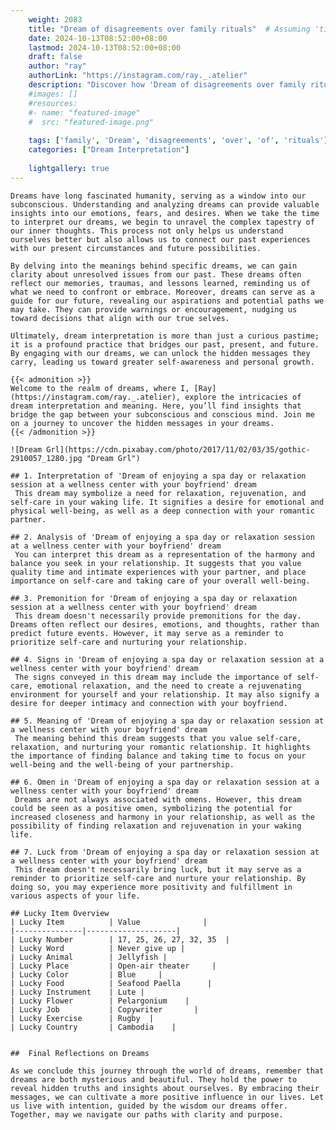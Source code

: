 ```yaml
---
    weight: 2083
    title: "Dream of disagreements over family rituals"  # Assuming 'title' column exists
    date: 2024-10-13T08:52:00+08:00
    lastmod: 2024-10-13T08:52:00+08:00
    draft: false
    author: "ray"
    authorLink: "https://instagram.com/ray._.atelier"
    description: "Discover how 'Dream of disagreements over family rituals' can interpret your future and uncover its significant meanings in your life."
    #images: []
    #resources:
    #- name: "featured-image"
    #  src: "featured-image.png"
    
    tags: ['family', 'Dream', 'disagreements', 'over', 'of', 'rituals']
    categories: ["Dream Interpretation"]
    
    lightgallery: true
---
```

    
    Dreams have long fascinated humanity, serving as a window into our subconscious. Understanding and analyzing dreams can provide valuable insights into our emotions, fears, and desires. When we take the time to interpret our dreams, we begin to unravel the complex tapestry of our inner thoughts. This process not only helps us understand ourselves better but also allows us to connect our past experiences with our present circumstances and future possibilities.
    
    By delving into the meanings behind specific dreams, we can gain clarity about unresolved issues from our past. These dreams often reflect our memories, traumas, and lessons learned, reminding us of what we need to confront or embrace. Moreover, dreams can serve as a guide for our future, revealing our aspirations and potential paths we may take. They can provide warnings or encouragement, nudging us toward decisions that align with our true selves.
    
    Ultimately, dream interpretation is more than just a curious pastime; it is a profound practice that bridges our past, present, and future. By engaging with our dreams, we can unlock the hidden messages they carry, leading us toward greater self-awareness and personal growth.
    
    {{< admonition >}}
    Welcome to the realm of dreams, where I, [Ray](https://instagram.com/ray._.atelier), explore the intricacies of dream interpretation and meaning. Here, you’ll find insights that bridge the gap between your subconscious and conscious mind. Join me on a journey to uncover the hidden messages in your dreams.
    {{< /admonition >}}
    
    ![Dream Grl](https://cdn.pixabay.com/photo/2017/11/02/03/35/gothic-2910057_1280.jpg "Dream Grl")
    
    ## 1. Interpretation of 'Dream of enjoying a spa day or relaxation session at a wellness center with your boyfriend' dream
     This dream may symbolize a need for relaxation, rejuvenation, and self-care in your waking life. It signifies a desire for emotional and physical well-being, as well as a deep connection with your romantic partner.
    
    ## 2. Analysis of 'Dream of enjoying a spa day or relaxation session at a wellness center with your boyfriend' dream
     You can interpret this dream as a representation of the harmony and balance you seek in your relationship. It suggests that you value quality time and intimate experiences with your partner, and place importance on self-care and taking care of your overall well-being.
    
    ## 3. Premonition for 'Dream of enjoying a spa day or relaxation session at a wellness center with your boyfriend' dream
     This dream doesn't necessarily provide premonitions for the day. Dreams often reflect our desires, emotions, and thoughts, rather than predict future events. However, it may serve as a reminder to prioritize self-care and nurturing your relationship.
    
    ## 4. Signs in 'Dream of enjoying a spa day or relaxation session at a wellness center with your boyfriend' dream
     The signs conveyed in this dream may include the importance of self-care, emotional relaxation, and the need to create a rejuvenating environment for yourself and your relationship. It may also signify a desire for deeper intimacy and connection with your boyfriend.
    
    ## 5. Meaning of 'Dream of enjoying a spa day or relaxation session at a wellness center with your boyfriend' dream
     The meaning behind this dream suggests that you value self-care, relaxation, and nurturing your romantic relationship. It highlights the importance of finding balance and taking time to focus on your well-being and the well-being of your partnership.
    
    ## 6. Omen in 'Dream of enjoying a spa day or relaxation session at a wellness center with your boyfriend' dream
     Dreams are not always associated with omens. However, this dream could be seen as a positive omen, symbolizing the potential for increased closeness and harmony in your relationship, as well as the possibility of finding relaxation and rejuvenation in your waking life.
    
    ## 7. Luck from 'Dream of enjoying a spa day or relaxation session at a wellness center with your boyfriend' dream
     This dream doesn't necessarily bring luck, but it may serve as a reminder to prioritize self-care and nurture your relationship. By doing so, you may experience more positivity and fulfillment in various aspects of your life.
    
    ## Lucky Item Overview
    | Lucky Item          | Value              |
    |---------------|--------------------|
    | Lucky Number        | 17, 25, 26, 27, 32, 35  |
    | Lucky Word          | Never give up |
    | Lucky Animal        | Jellyfish |
    | Lucky Place         | Open-air theater     |
    | Lucky Color         | Blue     |
    | Lucky Food          | Seafood Paella      |
    | Lucky Instrument    | Lute |
    | Lucky Flower        | Pelargonium    |
    | Lucky Job           | Copywriter       |
    | Lucky Exercise      | Rugby  |
    | Lucky Country       | Cambodia    |
    
    
    ##  Final Reflections on Dreams
    
    As we conclude this journey through the world of dreams, remember that dreams are both mysterious and beautiful. They hold the power to reveal hidden truths and insights about ourselves. By embracing their messages, we can cultivate a more positive influence in our lives. Let us live with intention, guided by the wisdom our dreams offer. Together, may we navigate our paths with clarity and purpose.
    
